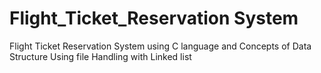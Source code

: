 # Flight_Ticket_Reservation System
Flight Ticket Reservation System using C language and Concepts of Data Structure Using file Handling with Linked list
